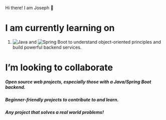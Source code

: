 Hi there! I am Joseph 👋

<h1>I am currently learning on</h1>

<ol>
  <li>
    <img src = "https://img.shields.io/badge/Java-ED8B00?style=for-the-badge&logo=openjdk&logoColor=white" alt="Java"/> and <img src ="https://img.shields.io/badge/Spring_Boot-6DB33F?style=for-the-badge&logo=springboot&logoColor=white" alt="Spring Boot"/> to understand object-oriented principles and build powerful backend services.</li>
</ol>
   
   
<h1> I’m looking to collaborate</h1>

<h5>Open source web projects, especially those with a Java/Spring Boot backend.</h5>
<h5>Beginner-friendly projects to contribute to and learn.</h5>
<h5>Any project that solves a real world problems!</h5>


